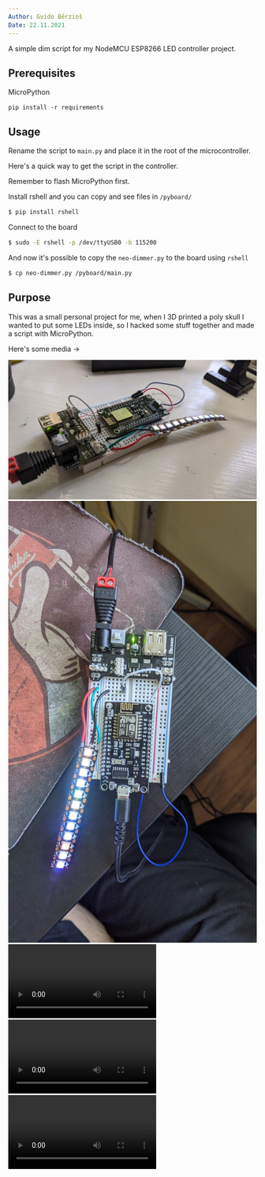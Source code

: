 ```yaml
---
Author: Gvido Bērziņš
Date: 22.11.2021
---
```


A simple dim script for my NodeMCU ESP8266 LED controller project.

## Prerequisites

MicroPython

```
pip install -r requirements
```

## Usage

Rename the script to `main.py` and place it in the root of the microcontroller.

Here's a quick way to get the script in the controller.

Remember to flash MicroPython first.

Install rshell and you can copy and see files in `/pyboard/`

```bash
$ pip install rshell
```

Connect to the board

```bash
$ sudo -E rshell -p /dev/ttyUSB0 -b 115200
```

And now it's possible to copy the `neo-dimmer.py` to the board using `rshell`

```bash
$ cp neo-dimmer.py /pyboard/main.py
```


## Purpose

This was a small personal project for me, when I 3D printed a poly skull
I wanted to put some LEDs inside, so I hacked some stuff together and made
a script with MicroPython.

Here's some media ->

![First test picture](media/first-test-pic.jpg)
![First test top view](media/first-test-top-view.jpg)
![First test video](media/first-test.mp4)
![Pre assembly test](media/pre-assembly-test.mp4)
![Assembled test](media/skelly-leds.mp4)
